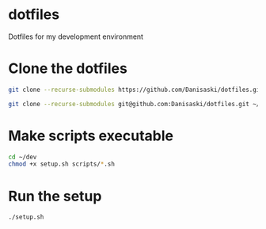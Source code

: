 # dotfiles
Dotfiles for my development environment

# Clone the dotfiles
```bash
git clone --recurse-submodules https://github.com/Danisaski/dotfiles.git ~/dev
```

```bash
git clone --recurse-submodules git@github.com:Danisaski/dotfiles.git ~/dev
```

# Make scripts executable
```bash
cd ~/dev
chmod +x setup.sh scripts/*.sh
```

# Run the setup
```bash
./setup.sh
```

